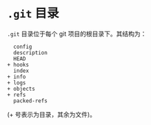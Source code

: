 # `.git` 目录

`.git` 目录位于每个 git 项目的根目录下。其结构为：

```
  config
  description
  HEAD
+ hooks
  index
+ info
+ logs
+ objects
+ refs
  packed-refs
```

(+ 号表示为目录，其余为文件)。
